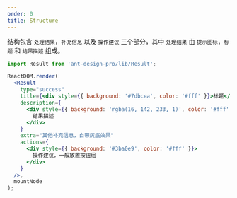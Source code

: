 ```yaml
---
order: 0
title: Structure
---
```


结构包含 `处理结果`，`补充信息` 以及 `操作建议` 三个部分，其中 `处理结果` 由 `提示图标`，`标题` 和 `结果描述` 组成。

```jsx
import Result from 'ant-design-pro/lib/Result';

ReactDOM.render(
  <Result
    type="success"
    title={<div style={{ background: '#7dbcea', color: '#fff' }}>标题</div>}
    description={
      <div style={{ background: 'rgba(16, 142, 233, 1)', color: '#fff' }}>
        结果描述
      </div>
    }
    extra="其他补充信息，自带灰底效果"
    actions={
      <div style={{ background: '#3ba0e9', color: '#fff' }}>
        操作建议，一般放置按钮组
      </div>
    }
  />,
  mountNode
);
```

